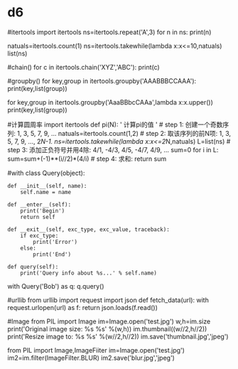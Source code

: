 # d6
#itertools
import itertools
ns=itertools.repeat('A',3)
for n in ns:
    print(n)
    
natuals=itertools.count(1)
ns=itertools.takewhile(lambda x:x<=10,natuals)
list(ns)

#chain()
for c in itertools.chain('XYZ','ABC'):
    print(c)
    
#groupby()
for key,group in itertools.groupby('AAABBBCCAAA'):
    print(key,list(group))
    
for key,group in itertools.groupby('AaaBBbcCAAa',lambda x:x.upper())
    print(key,list(group))
    
#计算圆周率
import itertools
def pi(N):
    ' 计算pi的值 '
    # step 1: 创建一个奇数序列: 1, 3, 5, 7, 9, ...
    natuals=itertools.count(1,2)
    # step 2: 取该序列的前N项: 1, 3, 5, 7, 9, ..., 2*N-1.
    ns=itertools.takewhile(lambda x:x<=2*N,natuals)
    L=list(ns)
    # step 3: 添加正负符号并用4除: 4/1, -4/3, 4/5, -4/7, 4/9, ...
    sum=0
    for i in L:
        sum=sum+(-1)**(i//2)*(4/i)
    # step 4: 求和:
    return sum

#with
class Query(object):

    def __init__(self, name):
        self.name = name
        
    def __enter__(self):
        print('Begin')
        return self
        
    def __exit__(self, exc_type, exc_value, traceback):
        if exc_type:
            print('Error')
        else:
            print('End')
            
    def query(self):
        print('Query info about %s...' % self.name)
        
with Query('Bob') as q:
    q.query()
    
#urllib
from urllib import request
import json
def fetch_data(url):
    with request.urlopen(url) as f:
        return json.loads(f.read())
        
 #Image
 from PIL import Image
 im=Image.open('test.jpg')
 w,h=im.size
 print('Original image size: %s %s' %(w,h))
 im.thumbnail((w//2,h//2))
 print('Resize image to: %s %s' %(w//2,h//2))
 im.save('thumbnail.jpg','jpeg')
 
 from PIL import Image,ImageFiiter
 im=Image.open('test.jpg')
 im2=im.filter(ImageFilter.BLUR)
 im2.save('blur.jpg','jpeg')
